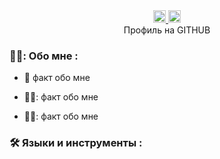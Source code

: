 <div id="badges" align ="center">
  <a href= "https://t.me/Vladislav20006">
    <img src = "https://detskiy-doctor.ru/wp-content/uploads/2023/05/52f64b4f80b236249b40048a9b63d27d.png" width="20" height="20">
  </a>
  
<a href= "https://mail.google.com/mail/u/1/#inbox/FMfcgzQXJkdVVmPkJMNZgXdnSlHjRTMM">
  <img src = "https://blogger.googleusercontent.com/img/a/AVvXsEitVHZJnX08aCeWZpHSFEiAQB2l6QmlrFV3fgPalIHFpKXB25hHxIrI-srzdvtpOWvVs2KrA0zD14gnAis71Qj4Hct2-aokeVUQCofRVa3CbQdNcDNkV8mJRy_-Ubi4ZkAc-HTqlCGNDIy8IbwQDeeRn9oKFvtzymQf1CTDXm4_TZnfSc6gm569DSij" width="20" height="20">
</a>
</div>

<div id="vievprof" align="center>
  <img src="https://komarev.com/ghpvc/?username=Vladislav166&style=flat-square&color=blue" alt=""/>
</div>

<div id="heythere" align="center"
<h1> Профиль на GITHUB </h1>
</div>

### 👨‍💻: Обо мне :

- :brain: факт обо мне

- 👨‍✈️: факт обо мне

- 🚴‍♀️: факт обо мне

### :hammer_and_wrench: Языки и инструменты :
